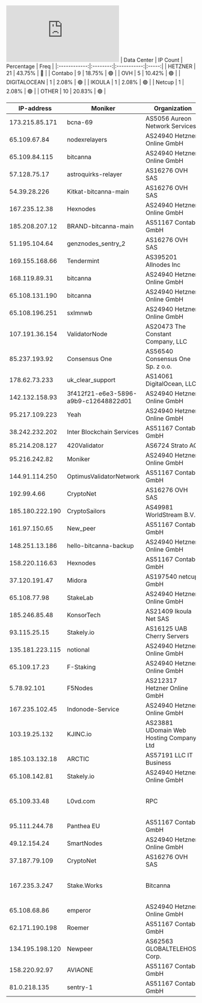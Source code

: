 ![Diagramm](https://github.com/obajay/StateSync-snapshots/blob/main/Projects/Bitcanna/1/README.md)
| Data Center | IP Count | Percentage | Freq |
|:------------:|:--------:|:-----------:|:-----:|
| HETZNER | 21 | 43.75% | 🔴 |
| Contabo | 9 | 18.75% | 🟢 |
| OVH | 5 | 10.42% | 🟢 |
| DIGITALOCEAN | 1 | 2.08% | 🟢 |
| IKOULA | 1 | 2.08% | 🟢 |
| Netcup | 1 | 2.08% | 🟢 |
| OTHER | 10 | 20.83% | 🟢 |

<!-- START_TABLE -->
| IP-address | Moniker | Organization | Country | City |
|-------------|---------|---------------|---------|------|
| 173.215.85.171 | bcna-69 | AS5056 Aureon Network Services | US | Waukee |
| 65.109.67.84 | nodexrelayers | AS24940 Hetzner Online GmbH | FI | Helsinki |
| 65.109.84.115 | bitcanna | AS24940 Hetzner Online GmbH | FI | Helsinki |
| 57.128.75.17 | astroquirks-relayer | AS16276 OVH SAS | FR | Strasbourg |
| 54.39.28.226 | Kitkat-bitcanna-main | AS16276 OVH SAS | CA | Beauharnois |
| 167.235.12.38 | Hexnodes | AS24940 Hetzner Online GmbH | DE | Falkenstein |
| 185.208.207.12 | BRAND-bitcanna-main | AS51167 Contabo GmbH | DE | Düsseldorf |
| 51.195.104.64 | genznodes_sentry_2 | AS16276 OVH SAS | DE | Frankfurt am Main |
| 169.155.168.66 | Tendermint | AS395201 Allnodes Inc | DE | Frankfurt am Main |
| 168.119.89.31 | bitcanna | AS24940 Hetzner Online GmbH | DE | Falkenstein |
| 65.108.131.190 | bitcanna | AS24940 Hetzner Online GmbH | FI | Helsinki |
| 65.108.196.251 | sxlmnwb | AS24940 Hetzner Online GmbH | FI | Helsinki |
| 107.191.36.154 | ValidatorNode | AS20473 The Constant Company, LLC | US | Piscataway |
| 85.237.193.92 | Consensus One | AS56540 Consensus One Sp. z o.o. | PL | Warsaw |
| 178.62.73.233 | uk_clear_support | AS14061 DigitalOcean, LLC | GB | London |
| 142.132.158.93 | 3f412f21-e6e3-5896-a9b9-c12648822d01 | AS24940 Hetzner Online GmbH | DE | Falkenstein |
| 95.217.109.223 | Yeah | AS24940 Hetzner Online GmbH | FI | Tuusula |
| 38.242.232.202 | Inter Blockchain Services | AS51167 Contabo GmbH | DE | Düsseldorf |
| 85.214.208.127 | 420Validator | AS6724 Strato AG | DE | Berlin |
| 95.216.242.82 | Moniker | AS24940 Hetzner Online GmbH | FI | Helsinki |
| 144.91.114.250 | OptimusValidatorNetwork | AS51167 Contabo GmbH | DE | Nürnberg |
| 192.99.4.66 | CryptoNet | AS16276 OVH SAS | CA | Beauharnois |
| 185.180.222.190 | CryptoSailors | AS49981 WorldStream B.V. | NL | Naaldwijk |
| 161.97.150.65 | New_peer | AS51167 Contabo GmbH | DE | Düsseldorf |
| 148.251.13.186 | hello-bitcanna-backup | AS24940 Hetzner Online GmbH | DE | Falkenstein |
| 158.220.116.63 | Hexnodes | AS51167 Contabo GmbH | DE | Düsseldorf |
| 37.120.191.47 | Midora | AS197540 netcup GmbH | DE | Nürnberg |
| 65.108.77.98 | StakeLab | AS24940 Hetzner Online GmbH | FI | Helsinki |
| 185.246.85.48 | KonsorTech | AS21409 Ikoula Net SAS | FR | Paris |
| 93.115.25.15 | Stakely.io | AS16125 UAB Cherry Servers | LT | Vilnius |
| 135.181.223.115 | notional | AS24940 Hetzner Online GmbH | FI | Tuusula |
| 65.109.17.23 | F-Staking | AS24940 Hetzner Online GmbH | FI | Helsinki |
| 5.78.92.101 | F5Nodes | AS212317 Hetzner Online GmbH | US | Hillsboro |
| 167.235.102.45 | Indonode-Service | AS24940 Hetzner Online GmbH | DE | Falkenstein |
| 103.19.25.132 | KJINC.io | AS23881 UDomain Web Hosting Company Ltd | HK | Hong Kong |
| 185.103.132.18 | ARCTIC | AS57191 LLC IT Business | RU | Moscow |
| 65.108.142.81 | Stakely.io | AS24940 Hetzner Online GmbH | FI | Helsinki |
| 65.109.33.48 | L0vd.com | RPC | AS24940 Hetzner Online GmbH | FI | Helsinki |
| 95.111.244.78 | Panthea EU | AS51167 Contabo GmbH | DE | Frankfurt am Main |
| 49.12.154.24 | SmartNodes | AS24940 Hetzner Online GmbH | DE | Düsseldorf |
| 37.187.79.109 | CryptoNet | AS16276 OVH SAS | FR | Lille |
| 167.235.3.247 | Stake.Works | Bitcanna | AS24940 Hetzner Online GmbH | DE | Falkenstein |
| 65.108.68.86 | emperor | AS24940 Hetzner Online GmbH | FI | Helsinki |
| 62.171.190.198 | Roemer | AS51167 Contabo GmbH | DE | Frankfurt am Main |
| 134.195.198.120 | Newpeer | AS62563 GLOBALTELEHOST Corp. | CA | Montréal |
| 158.220.92.97 | AVIAONE | AS51167 Contabo GmbH | GB | Portsmouth |
| 81.0.218.135 | sentry-1 | AS51167 Contabo GmbH | GB | Portsmouth |

<!-- END_TABLE -->